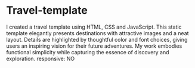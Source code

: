 # Travel-template
 I created a travel template using HTML, CSS and JavaScript. 
 This static template elegantly presents destinations with attractive images and a neat layout. 
 Details are highlighted by thoughtful color and font choices, giving users an inspiring vision for their future adventures. 
 My work embodies functional simplicity while capturing the essence of discovery and exploration.
 responsive: NO
